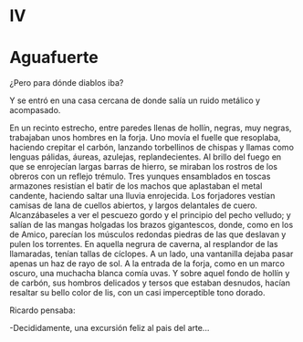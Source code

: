 # IV

# Aguafuerte

¿Pero para dónde diablos iba?

Y se entró en una casa cercana de donde salía un ruido metálico y acompasado.

En un recinto estrecho, entre paredes llenas de hollín, negras, muy negras, trabajaban unos hombres en la forja. Uno movía el fuelle que resoplaba, haciendo crepitar el carbón, lanzando torbellinos de chispas y llamas como lenguas pálidas, áureas, azulejas, replandecientes. Al brillo del fuego en que se enrojecían largas barras de hierro, se miraban los rostros de los obreros con un reflejo trémulo. Tres yunques ensamblados en toscas armazones resistían el batir de los machos que aplastaban el metal candente, haciendo saltar una lluvia enrojecida. Los forjadores vestían camisas de lana de cuellos abiertos, y largos delantales de cuero. Alcanzábaseles a ver el pescuezo gordo y el principio del pecho velludo; y salían de las mangas holgadas los brazos gigantescos, donde, como en los de Amico, parecían los músculos redondas piedras de las que deslavan y pulen los torrentes. En aquella negrura de caverna, al resplandor de las llamaradas, tenían tallas de cíclopes. A un lado, una vantanilla dejaba pasar apenas un haz de rayo de sol. A la entrada de la forja, como en un marco oscuro, una muchacha blanca comía uvas. Y sobre aquel fondo de hollín y de carbón, sus hombros delicados y tersos que estaban desnudos, hacían resaltar su bello color de lis, con un casi imperceptible tono dorado.

Ricardo pensaba:

-Decididamente, una excursión feliz al pais del arte... 